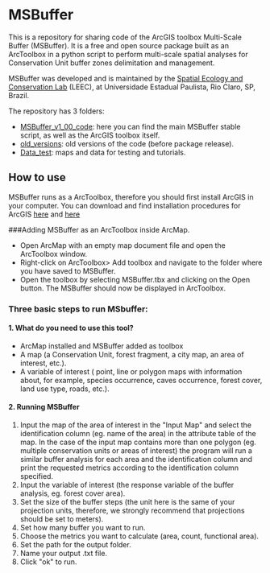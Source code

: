 # MSBuffer

This is a repository for sharing code of the ArcGIS toolbox Multi-Scale Buffer (MSBuffer). It is a free and open source package built as an ArcToolbox in a python script to perform multi-scale spatial analyses for Conservation Unit buffer zones delimitation and management.

MSBuffer was developed and is maintained by the [Spatial Ecology and Conservation Lab](http://leec.eco.br) (LEEC), at Universidade Estadual Paulista, Rio Claro, SP, Brazil.

The repository has 3 folders:

- [MSBuffer_v1_00_code](https://github.com/LEEClab/MSBuffer/tree/master/MSBuffer_v1_00_code): here you can find the main MSBuffer stable script, as well as the ArcGIS toolbox itself.
- [old_versions](https://github.com/LEEClab/MSBuffer/tree/master/old_version): old versions of the code (before package release).
- [Data_test](https://github.com/LEEClab/MSBuffer/tree/master/Data_test): maps and data for testing and tutorials.

## How to use

MSBuffer runs as a ArcToolbox, therefore you should first install ArcGIS in your computer. You can download and find installation procedures for ArcGIS [here](http://www.esri.com/en/arcgis/products/arcgis-pro/DesktopFreeTrial) and [here](http://desktop.arcgis.com/en/arcmap/10.3/get-started/installation-guide/installing-on-your-computer.htm)

###Adding  MSBuffer as an ArcToolbox inside ArcMap.
- Open ArcMap with an empty map document file and open the ArcToolbox window.
- Right-click on ArcToolbox> Add toolbox and navigate to the folder where you have saved to MSBuffer.
- Open the toolbox by selecting MSBuffer.tbx and clicking on the Open button. The MSBuffer should now be displayed in ArcToolbox.

### Three basic steps to run MSbuffer: 
#### 1. What do you need to use this tool? 
-  ArcMap installed and MSBuffer added as toolbox
- A map (a  Conservation Unit, forest fragment, a city map, an area of interest, etc.).
- A variable of interest ( point, line or polygon maps with information about, for example, species occurrence, caves occurrence, forest cover, land use type, roads, etc.).
#### 2. Running MSBuffer
1. Input the map of the area of interest in the "Input Map" and select the identification column (eg. name of the area) in the attribute table of the map. In the case of the input map contains more than one polygon (eg. multiple conservation units or areas of interest) the program will run a similar buffer analysis for each area and the identification column and print the requested metrics according to the identification column specified.
2. Input the variable of interest (the response variable of the buffer analysis, eg. forest cover area).
3. Set the size of the buffer steps (the unit here is the same of your projection units, therefore, we strongly recommend that projections should be set to meters).
4. Set how many buffer you want to run.
5. Choose the metrics you want to calculate (area, count, functional area).
6. Set the path for the output folder.
7. Name your output .txt file.
8. Click "ok" to run.



